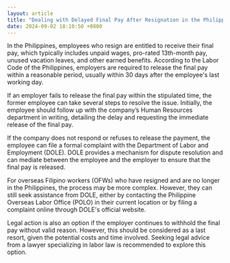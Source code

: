 ```yaml
---
layout: article
title: "Dealing with Delayed Final Pay After Resignation in the Philippines"
date: 2024-09-02 18:10:50 +0800
---
```


<p>In the Philippines, employees who resign are entitled to receive their final pay, which typically includes unpaid wages, pro-rated 13th-month pay, unused vacation leaves, and other earned benefits. According to the Labor Code of the Philippines, employers are required to release the final pay within a reasonable period, usually within 30 days after the employee's last working day.</p><p>If an employer fails to release the final pay within the stipulated time, the former employee can take several steps to resolve the issue. Initially, the employee should follow up with the company’s Human Resources department in writing, detailing the delay and requesting the immediate release of the final pay.</p><p>If the company does not respond or refuses to release the payment, the employee can file a formal complaint with the Department of Labor and Employment (DOLE). DOLE provides a mechanism for dispute resolution and can mediate between the employee and the employer to ensure that the final pay is released.</p><p>For overseas Filipino workers (OFWs) who have resigned and are no longer in the Philippines, the process may be more complex. However, they can still seek assistance from DOLE, either by contacting the Philippine Overseas Labor Office (POLO) in their current location or by filing a complaint online through DOLE's official website.</p><p>Legal action is also an option if the employer continues to withhold the final pay without valid reason. However, this should be considered as a last resort, given the potential costs and time involved. Seeking legal advice from a lawyer specializing in labor law is recommended to explore this option.</p>